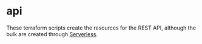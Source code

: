# api

These terraform scripts create the resources for the REST API, although the bulk are created through
[Serverless](https://github.com/good-emporium/web-api/).
